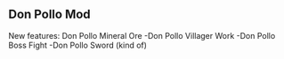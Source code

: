 ## Don Pollo Mod
New features:
Don Pollo Mineral Ore
-Don Pollo Villager Work
-Don Pollo Boss Fight
-Don Pollo Sword (kind of)
